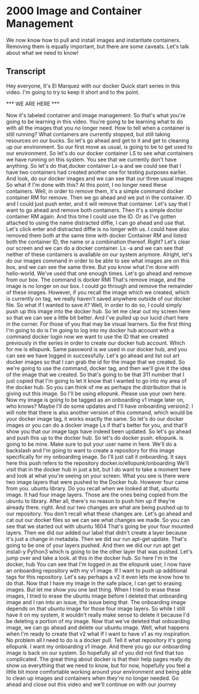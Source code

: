 # 2000 Image and Container Management

We now know how to pull and install images and instantiate containers. Removing them is equally important, but there are some caveats. Let's talk about what we need to know!

## Transcript

Hey everyone,  It's El Marquez with our docker Quick start series in this video. I'm going to try to keep it short and to the point. 

*** WE ARE HERE ***

Now it's labeled container and image management. So that's what you're going to be learning in this video. You're going to be learning what to do with all the images that you no longer need. How to tell when a container is still running? What containers are currently stopped, but still taking resources on our bucks. So let's go ahead and get to it and get to cleaning up our environment. So our first move as usual, is going to be to get used to our environment. So let's do our docker container LS to see what containers we have running on this system. You see that we currently don't have anything. So let's do that,docker container Ls-a and we could see that I have two containers had created another one for testing purposes earlier. And look, do our docker images and we can see that our three usual images So what if I'm done with this? At this point, I no longer need these containers. Well, in order to remove them, it's a simple command docker container RM for remove. Then we go ahead and we put in the container. ID and I could just push enter, and it will remove that container. Let's say that I want to go ahead and remove both containers. Then it's a simple doctor container RM again. And this time I could use the ID. Or as I've gotten attached to using the name distracted diffie, I can go ahead and use that. Let's click enter and distracted diffie is no longer with us. I could have also removed them both at the same time with docker Container RM and listed both the container ID, the name or a combination thereof. Right? Let's clear our screen and we can do a docker container. Ls  -a and we can see that neither of these containers is available on our system anymore. Alright, let's do our images command in order to be able to see what images are on this box, and we can see the same three. But you know what I'm done with hello-world. We've used that one enough times. Let's go ahead and remove from our box. The command is docker RMI That's remove image, and the image is no longer on our box. I could go through and remove the remainder of these images. However, if you recall the image which we created, which is currently on tag, we really haven't saved anywhere outside of our docker file. So what if I wanted to save it? Well, in order to do so, I could simply push up this image into the docker hub. So let me clear out my screen here so that we can see a little bit better. And I've pulled up our lucid chart here in the corner. For those of you that may be visual learners. So the first thing I'm going to do is I'm going to log into my docker hub account with a command docker login now we want to use the ID that we created previously in the series in order to create our docker hub account. Which for me is ellopunk. Same password is we used in our docker hub, and you can see we have logged in successfully. Let's go ahead and list out art docker images so that I can grab the id for the image that we created. So we're going to use the command, docker tag, and then we'll give it the idea of the image that we created. So that's going to be that 311 number that I just copied that I'm going to let it know that I wanted to go into my area of the docker hub. So you can think of me as perhaps the distribution that is giving out this image. So I'll be using ellopunk. Please use your own here. Now my image is going to be tagged as an onboarding v1 image later on, who knows? Maybe I'll do some updates and I'll have onboarding version2. I will note that there is also another version of this command, which would be your docker image tag, it works exactly the same. So let's do our docker images or you can do a docker image Ls if that's better for you, and that'll show you that our image tags have indeed been updated. So let's go ahead and push this up to the docker hub. So let's do docker push. ellopunk. is going to be mine. Make sure to put your user name in here. We'll do a backslash and I'm going to want to create a repository for this image specifically for my onboarding image. So I'll just call it onboarding. It says here this push refers to the repository docker.io/ellopunk/onboarding  We'll visit that in the docker hub in just a bit, but I do want to take a moment here and look at what you're seeing on your screen. What you see is there were two image layers that were pushed to the Docker hub. However four came from you. ubuntu library. Do you recall when we looked at that, ubuntu image. It had four image layers. Those are the ones being copied from the ubuntu to library. After all, there's no reason to push him up if they're already there. right. And our two changes are what are being pushed up to our repository. You don't recall what these changes are. Let's go ahead and cat out our docker files so we can see what changes we made. So you can see that we started out with ubuntu 1604 That's going  be your four mounted layers. Then we did our added our label that didn't create a layer because it's just a change in metadata. Then we did our run apt-get update. That's going to be one of your layers pushed. And then we did our run apt get install-y Python3 which is going to be the other layer that was pushed. Let's jump over and take a look. at this in the docker hub. So here I'm in the docker, hub You can see that I'm logged in as the ellopunk user, I now have an onboarding repository with my v1 image. If I want to push up additional tags for this repository. Let's say perhaps a v2 it even lets me know how to do that. Now that I have my image in the safe place, I can get to erasing images. But let me show you one last thing. When I tried to erase these images, I tried to erase the ubuntu image before I deleted that onboarding image and I ran into an issue, the issue being that.  The onboarding image depends on that ubuntu image for those four image layers. So while I still have it on my system, it wouldn't really make sense to delete it because I'd be deleting a portion of my image. Now that we've deleted that onboarding image, we can go ahead and delete our ubuntu image. Well, what happens when I'm ready to create that v2 what If I want to have v1 as my inspiration. No problem all I need to do is a docker pull. Tell it what repository it's going ellopunk. I want my onboarding v1 image. And there you go our onboarding image is back on our system. So hopefully all of you did not find that too complicated. The great thing about docker is that their help pages really do show us everything that we need to know, but for now, hopefully you feel a little bit more comfortable working around your environment and being able to clean up images and containers when they're no longer needed. Go ahead and close out this video and we'll continue on with our journey
